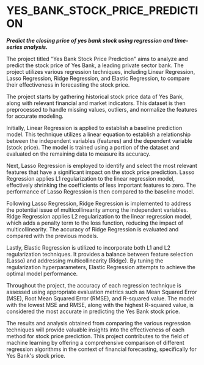 # YES_BANK_STOCK_PRICE_PREDICTION
***Predict the closing price of yes bank stock using regression and time-series analysis.***

The project titled "Yes Bank Stock Price Prediction" aims to analyze and predict the stock price of Yes Bank, a leading private sector bank. The project utilizes various regression techniques, including Linear Regression, Lasso Regression, Ridge Regression, and Elastic Regression, to compare their effectiveness in forecasting the stock price.

The project starts by gathering historical stock price data of Yes Bank, along with relevant financial and market indicators. This dataset is then preprocessed to handle missing values, outliers, and normalize the features for accurate modeling.

Initially, Linear Regression is applied to establish a baseline prediction model. This technique utilizes a linear equation to establish a relationship between the independent variables (features) and the dependent variable (stock price). The model is trained using a portion of the dataset and evaluated on the remaining data to measure its accuracy.

Next, Lasso Regression is employed to identify and select the most relevant features that have a significant impact on the stock price prediction. Lasso Regression applies L1 regularization to the linear regression model, effectively shrinking the coefficients of less important features to zero. The performance of Lasso Regression is then compared to the baseline model.

Following Lasso Regression, Ridge Regression is implemented to address the potential issue of multicollinearity among the independent variables. Ridge Regression applies L2 regularization to the linear regression model, which adds a penalty term to the loss function, reducing the impact of multicollinearity. The accuracy of Ridge Regression is evaluated and compared with the previous models.

Lastly, Elastic Regression is utilized to incorporate both L1 and L2 regularization techniques. It provides a balance between feature selection (Lasso) and addressing multicollinearity (Ridge). By tuning the regularization hyperparameters, Elastic Regression attempts to achieve the optimal model performance.

Throughout the project, the accuracy of each regression technique is assessed using appropriate evaluation metrics such as Mean Squared Error (MSE), Root Mean Squared Error (RMSE), and R-squared value. The model with the lowest MSE and RMSE, along with the highest R-squared value, is considered the most accurate in predicting the Yes Bank stock price.

The results and analysis obtained from comparing the various regression techniques will provide valuable insights into the effectiveness of each method for stock price prediction. This project contributes to the field of machine learning by offering a comprehensive comparison of different regression algorithms in the context of financial forecasting, specifically for Yes Bank's stock price.
